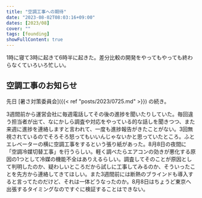 ```yaml
---
title: "空調工事への期待"
date: "2023-08-02T08:03:16+09:00"
dates: [2023/08]
cover: ""
tags: [founding]
showFullContent: true
---
```


1時に寝て3時に起きて6時半に起きた。差分比較の開発をやってもやっても終わらなくていろいろ忙しい。

## 空調工事のお知らせ

先日 [暑さ対策委員会]({{< ref "posts/2023/0725.md" >}}) の続き。

3週間前から運営会社に毎週電話してその後の進捗を聞いたりしていた。毎回違う担当者が出て、なにかしら調査や対応をやっている的な話しを聞きつつ、また来週に進捗を連絡しますと言われて、一度も進捗報告がきたことがない。3回無視されているのでそろそろ怒ってもいいんじゃないかと思っていたところ。ふとエレベーターの横に空調工事をするという張り紙があった。8月8日の夜間に「空調冷媒切替工事」を行うらしい。軽く調べたらエアコンの効きが悪化する原因の1つとして冷媒の機能不全はありえるらしい。調査してそのことが原因として判明したのか、疑わしいところだから試しに工事してみるのか、そういったことを先方から連絡してきてほしい。また3週間前には断熱のブラインドも導入すると言ってたのだけど、それは一体どうなったのか。8月8日はちょうど東京へ出張するタイミングなのですぐに検証することはできない。
